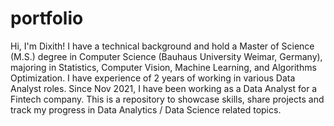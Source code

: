 # portfolio
Hi, I'm Dixith! I have a technical background and hold a Master of Science (M.S.) degree in Computer Science (Bauhaus University Weimar, Germany), majoring in Statistics, Computer Vision, Machine Learning, and Algorithms Optimization. I have experience of 2 years of working in various Data Analyst roles. Since Nov 2021, I have been working as a Data Analyst for a Fintech company. This is a repository to showcase skills, share projects and track my progress in Data Analytics / Data Science related topics.